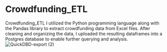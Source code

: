 # Crowdfunding_ETL
Crowdfunding_ETL
I utilized the Python programming language along with the Pandas library to extract crowdfunding data from Excel files. After cleaning and organizing the data, I uploaded the resulting dataframes into a Postgres database to enable further querying and analysis.
![QuickDBD-export (2)](https://user-images.githubusercontent.com/119364045/227396493-2cc67c7c-c2fc-4d31-8183-aec72fdfcd66.png)
